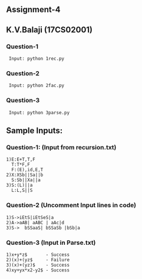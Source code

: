 ## Assignment-4
## K.V.Balaji (17CS02001)

### Question-1
     Input: python 1rec.py
    
### Question-2
     Input: python 2fac.py
     
### Question-3
     Input: python 3parse.py

## Sample Inputs:
### Question-1: (Input from recursion.txt)
    1)E:E+T,T,F
      T:T*F,F
      F:(E),id,E,T
    2)X:XSb||Sa||b
      S:Sb||Xa||a
    3)S:(L)||a
      L:L,S||S

### Question-2 (Uncomment Input lines in code)
    1)S->iEtS|iEtSeS|a
    2)A->aAB| aABC | aAc|d
    3)S->  bSSaaS| bSSaSb |bSb|a
### Question-3    (Input in Parse.txt)
    1)x+y*z$       - Success
    2)(x)+(yz$     - Failure
    3)(x)+(yz)$    - Success
    4)xy+yx*x2-y2$ - Success